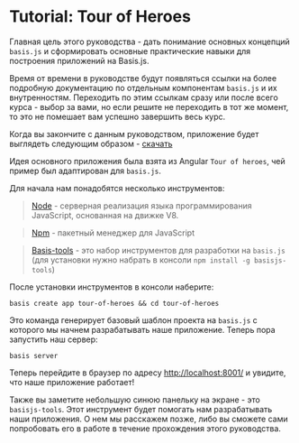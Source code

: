 # Tutorial: Tour of Heroes

Главная цель этого руководства - дать понимание основных концепций `basis.js` и сформировать основные практические навыки для построения приложений на Basis.js.

Время от времени в руководстве будут появляться ссылки на более подробную документацию по отдельным компонентам `basis.js` и их внутренностям. Переходить по этим ссылкам сразу или после всего курса - выбор за вами, но если решите не переходить в тот же момент, то это не помешает вам успешно завершить весь курс.

Когда вы закончите с данным руководством, приложение будет выглядеть следующим образом - [скачать](https://github.com/prostoandrei/basis-tour-of-heroes)

Идея основного приложения была взята из Angular `Tour of heroes`, чей пример был адаптирован для `basis.js`.

Для начала нам понадобятся несколько инструментов:

> [Node](https://nodejs.org/en/) - серверная реализация языка программирования JavaScript, основанная на движке V8.

> [Npm](https://www.npmjs.com/) - пакетный менеджер для JavaScript

> [Basis-tools](https://github.com/basisjs/basisjs-tools) - это набор инструментов для разработки на `basis.js` (для установки нужно набрать в консоли `npm install -g basisjs-tools`)

После установки инструментов в консоли наберите:

`basis create app tour-of-heroes && cd tour-of-heroes`

Это команда генерирует базовый шаблон проекта на `basis.js` с которого мы начнем разрабатывать наше приложение.
Теперь пора запустить наш сервер:

`basis server`

Теперь перейдите в браузер по адресу [http://localhost:8001/](http://localhost:8001/) и увидите, что наше приложение работает!

Также вы заметите небольшую синюю панельку на экране - это `basisjs-tools`. Этот инструмент будет помогать нам разрабатывать наши приложения. О нем мы расскажем позже, либо вы сможете сами попробовать его в работе в течение прохождения этого руководства.
